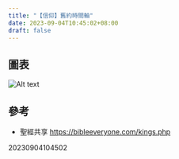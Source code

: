 ```yaml
---
title: "【信仰】舊約時間軸"
date: 2023-09-04T10:45:02+08:00
draft: false
---
```


## 圖表

![Alt text](/mai-blog/images/【信仰】舊約時間軸/kings.jpg)

## 參考

- 聖經共享 https://bibleeveryone.com/kings.php

20230904104502